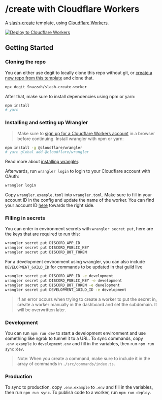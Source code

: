 # /create with Cloudflare Workers

A [slash-create](https://npm.im/slash-create) template, using [Cloudflare Workers](https://workers.cloudflare.com).

[![Deploy to Cloudflare Workers](https://deploy.workers.cloudflare.com/button)](https://deploy.workers.cloudflare.com/?url=https://github.com/Snazzah/slash-create-worker)

## Getting Started
### Cloning the repo
You can either use degit to locally clone this repo without git, or [create a new repo from this template](https://github.com/Snazzah/slash-create-worker/generate) and clone that.
```sh
npx degit Snazzah/slash-create-worker
```

After that, make sure to install dependencies using npm or yarn:
```sh
npm install
# yarn
```
### Installing and setting up Wrangler
> Make sure to [sign up for a Cloudflare Workers account](https://dash.cloudflare.com/sign-up/workers) in a browser before continuing.
Install wrangler with npm or yarn:
```sh
npm install -g @cloudflare/wrangler
# yarn global add @cloudflare/wrangler
```
Read more about [installing wrangler](https://developers.cloudflare.com/workers/cli-wrangler/install-update).

Afterwards, run `wrangler login` to login to your Cloudflare account with OAuth:
```sh
wrangler login
```

Copy `wrangler.example.toml` into `wrangler.toml`. Make sure to fill in your account ID in the config and update the name of the worker. You can find your account ID [here](https://dash.cloudflare.com/?to=/:account/workers) towards the right side.

### Filling in secrets
You can enter in environment secrets with `wrangler secret put`, here are the keys that are required to run this:
```sh
wrangler secret put DISCORD_APP_ID
wrangler secret put DISCORD_PUBLIC_KEY
wrangler secret put DISCORD_BOT_TOKEN
```

For a development environment using wrangler, you can also include `DEVELOPMENT_GUILD_ID` for commands to be updated in that guild live
```sh
wrangler secret put DISCORD_APP_ID -e development
wrangler secret put DISCORD_PUBLIC_KEY -e development
wrangler secret put DISCORD_BOT_TOKEN -e development
wrangler secret put DEVELOPMENT_GUILD_ID -e development
```
> If an error occurs when trying to create a worker to put the secret in, create a worker manually in the dashboard and set the subdomain. It will be overwritten later.

### Development
You can run `npm run dev` to start a development environment and use something like ngrok to tunnel it to a URL. To sync commands, copy `.env.example` to `development.env` and fill in the variables, then run `npm run sync:dev`.

> Note: When you create a command, make sure to include it in the array of commands in `./src/commands/index.ts`.

### Production
To sync to production, copy `.env.example` to `.env` and fill in the variables, then run `npm run sync`. To publish code to a worker, run `npm run deploy`.
